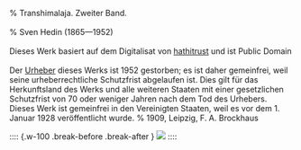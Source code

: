 ﻿% Transhimalaja. Zweiter Band.<br /><br />
% Sven Hedin (1865—1952)<br /><br />
  Dieses Werk basiert auf dem Digitalisat von [hathitrust](https://babel.hathitrust.org/cgi/pt?id=uc1.b4507994&view=1up&seq=1&skin=2021) und ist Public Domain
  <br /><br />Der [Urheber](https://de.wikipedia.org/wiki/Sven_Hedin) dieses Werks ist 1952 gestorben; es ist daher gemeinfrei,
  weil seine urheberrechtliche Schutzfrist abgelaufen ist.
  Dies gilt für das Herkunftsland des Werks und alle weiteren Staaten mit einer
  gesetzlichen Schutzfrist von 70 oder weniger Jahren nach dem Tod des Urhebers.
  Dieses Werk ist gemeinfrei in den Vereinigten Staaten, weil es vor dem 1. Januar 1928 veröffentlicht wurde.
% 1909,	Leipzig, F. A. Brockhaus

:::: {.w-100 .break-before .break-after }
![](cover.jpg "")
::::
